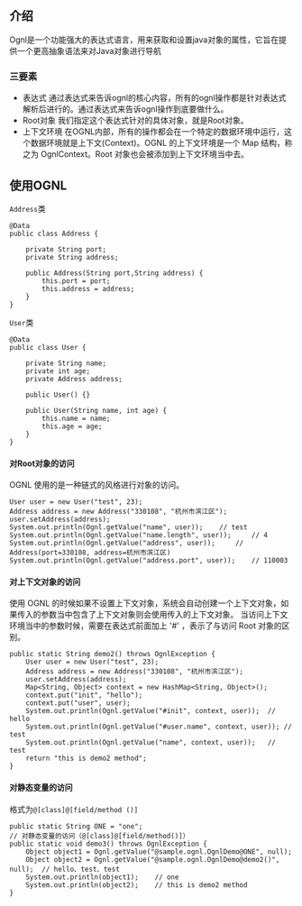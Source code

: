 ## 介绍
Ognl是一个功能强大的表达式语言，用来获取和设置java对象的属性，它旨在提供一个更高抽象语法来对Java对象进行导航
### 三要素
- 表达式
通过表达式来告诉ognl的核心内容，所有的ognl操作都是针对表达式解析后进行的。通过表达式来告诉ognl操作到底要做什么。
- Root对象
我们指定这个表达式针对的具体对象，就是Root对象。
- 上下文环境
在OGNL内部，所有的操作都会在一个特定的数据环境中运行，这个数据环境就是上下文(Context)。OGNL 的上下文环境是一个 Map 结构，称之为 OgnlContext。Root 对象也会被添加到上下文环境当中去。

## 使用OGNL
`Address`类
```
@Data
public class Address {

	private String port;
	private String address;
	
	public Address(String port,String address) {
		this.port = port;
		this.address = address;
	}
}
```
`User`类
```
@Data
public class User {

	private String name;
	private int age;
	private Address address;
	
	public User() {}
	
	public User(String name, int age) {
		this.name = name;
		this.age = age;
	}
}
```
#### 对Root对象的访问
OGNL 使用的是一种链式的风格进行对象的访问。
```
User user = new User("test", 23);
Address address = new Address("330108", "杭州市滨江区");
user.setAddress(address);
System.out.println(Ognl.getValue("name", user));	// test
System.out.println(Ognl.getValue("name.length", user));		// 4
System.out.println(Ognl.getValue("address", user));		// Address(port=330108, address=杭州市滨江区)
System.out.println(Ognl.getValue("address.port", user));	// 110003
```
#### 对上下文对象的访问
使用 OGNL 的时候如果不设置上下文对象，系统会自动创建一个上下文对象，如果传入的参数当中包含了上下文对象则会使用传入的上下文对象。
当访问上下文环境当中的参数时候，需要在表达式前面加上 '#' ，表示了与访问 Root 对象的区别。

```
public static String demo2() throws OgnlException {
	User user = new User("test", 23);
	Address address = new Address("330108", "杭州市滨江区");
	user.setAddress(address);
	Map<String, Object> context = new HashMap<String, Object>();
	context.put("init", "hello");
	context.put("user", user);
	System.out.println(Ognl.getValue("#init", context, user));	// hello
	System.out.println(Ognl.getValue("#user.name", context, user));	// test
	System.out.println(Ognl.getValue("name", context, user));	// test
	return "this is demo2 method";
}
```
#### 对静态变量的访问
格式为`@[class]@[field/method ()]`
```
public static String ONE = "one";
// 对静态变量的访问（@[class]@[field/method()]）
public static void demo3() throws OgnlException {
	Object object1 = Ognl.getValue("@sample.ognl.OgnlDemo@ONE", null);
	Object object2 = Ognl.getValue("@sample.ognl.OgnlDemo@demo2()", null);	// hello、test、test
	System.out.println(object1);	// one	
	System.out.println(object2);	// this is demo2 method
}
```
